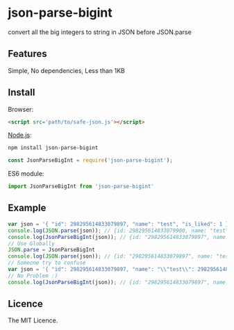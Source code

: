 # json-parse-bigint
convert all the big integers to string in JSON before JSON.parse

## Features
Simple, No dependencies, Less than 1KB

## Install
Browser:

```html
<script src='path/to/safe-json.js'></script>
```

[Node.js](http://nodejs.org):

```bash
npm install json-parse-bigint
```

```javascript
const JsonParseBigInt = require('json-parse-bigint');
```

ES6 module:

```javascript
import JsonParseBigInt from 'json-parse-bigint'
```

## Example
```javascript
var json = '{ "id": 298295614833079897, "name": "test", "is_liked": 1 }';
console.log(JSON.parse(json)); // {id: 298295614833079900, name: "test", is_liked: 1}
console.log(JsonParseBigInt(json)); // {id: "298295614833079897", name: "test", is_liked: 1}
// Use Globally
JSON.parse = JsonParseBigInt
console.log(JSON.parse(json)); // {id: "298295614833079897", name: "test", is_liked: 1}
// Someone try to confuse
var json = '{ "id": 298295614833079897, "name": "\\"test\\": 298295614833079897, ", "is_liked": 1 }';
// No Problem :)
console.log(JsonParseBigInt(json)); // {id: "298295614833079897", name: ""test": 298295614833079897, ", is_liked: 1}
```

## Licence
The MIT Licence.
